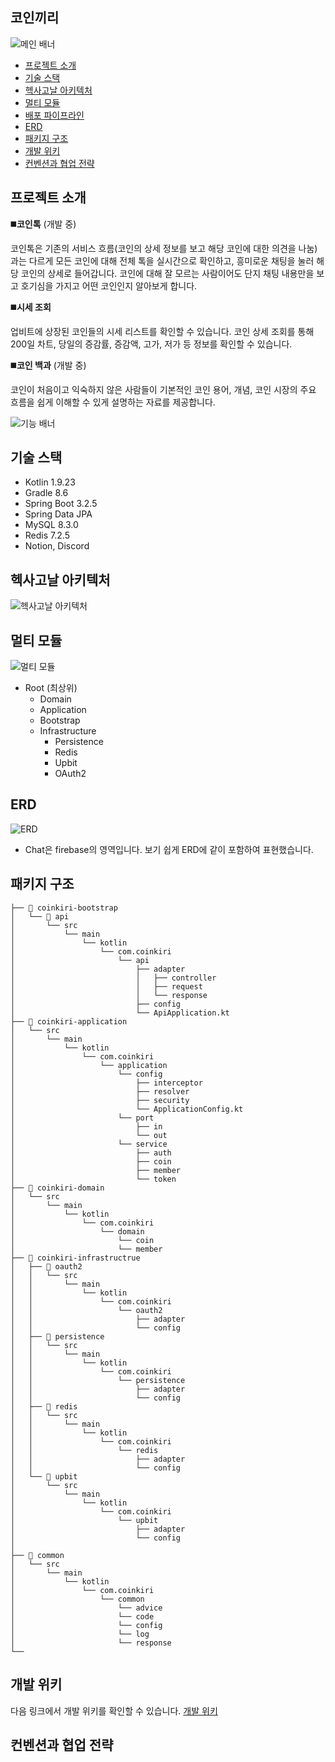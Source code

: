 ## 코인끼리

![메인 배너](https://github.com/user-attachments/assets/71ab5a04-3a47-4db0-a728-17722c3db1b9)

- [프로젝트 소개](#프로젝트-소개)
- [기술 스택](#기술-스택)
- [헥사고날 아키텍처](#헥사고날-아키텍처)
- [멀티 모듈](#멀티-모듈)
- [배포 파이프라인](#배포-파이프라인)
- [ERD](#erd)
- [패키지 구조](#패키지-구조)
- [개발 위키](#개발-위키)
- [컨벤션과 협업 전략](#컨벤션과-협업-전략)

## 프로젝트 소개

◼️**코인톡**
(개발 중)

코인톡은 기존의 서비스 흐름(코인의 상세 정보를 보고 해당 코인에 대한 의견을 나눔)과는 다르게 모든 코인에 대해 전체 톡을 실시간으로 확인하고, 흥미로운 채팅을 눌러 해당 코인의 상세로 들어갑니다.
코인에 대해 잘 모르는 사람이어도 단지 채팅 내용만을 보고 호기심을 가지고 어떤 코인인지 알아보게 합니다.

◼️**시세 조회**

업비트에 상장된 코인들의 시세 리스트를 확인할 수 있습니다. 코인 상세 조회를 통해 200일 차트, 당일의 증감률, 증감액, 고가, 저가 등 정보를 확인할 수 있습니다.

◼️**코인 백과**
(개발 중)

코인이 처음이고 익숙하지 않은 사람들이 기본적인 코인 용어, 개념, 코인 시장의 주요 흐름을 쉽게 이해할 수 있게 설명하는 자료를 제공합니다.

![기능 배너](https://github.com/user-attachments/assets/f06c8d45-99e0-4973-a5c6-d999fdaa931b)

## 기술 스택

- Kotlin 1.9.23
- Gradle 8.6
- Spring Boot 3.2.5
- Spring Data JPA
- MySQL 8.3.0
- Redis 7.2.5
- Notion, Discord

## 헥사고날 아키텍처

![헥사고날 아키텍처](https://github.com/user-attachments/assets/19825ae3-bbda-4a59-abe5-8e8b7040062b)

## 멀티 모듈

![멀티 모듈](https://github.com/user-attachments/assets/8a9c5a46-19fd-4451-b0f1-4e454218dbc2)

- Root (최상위)
    - Domain
    - Application
    - Bootstrap
    - Infrastructure
        - Persistence
        - Redis
        - Upbit
        - OAuth2

## ERD

![ERD](https://github.com/user-attachments/assets/33a0f7e4-941f-4b9e-8817-8931a55857eb)

- Chat은 firebase의 영역입니다. 보기 쉽게 ERD에 같이 포함하여 표현했습니다.

## 패키지 구조

```
├── 📁 coinkiri-bootstrap
│   └── 📁 api
│       └── src
│           └── main
│               └── kotlin
│                   └── com.coinkiri
│                       └── api
│                           ├── adapter
│                           │   ├── controller
│                           │   ├── request
│                           │   └── response
│                           ├── config
│                           └── ApiApplication.kt
├── 📁 coinkiri-application
│   └── src
│       └── main
│           └── kotlin
│               └── com.coinkiri
│                   └── application
│                       └── config
│                           ├── interceptor
│                           ├── resolver
│                           ├── security
│                           └── ApplicationConfig.kt
│                       └── port
│                           ├── in
│                           └── out
│                       └── service
│                           ├── auth
│                           ├── coin
│                           ├── member
│                           └── token
├── 📁 coinkiri-domain
│   └── src
│       └── main
│           └── kotlin
│               └── com.coinkiri
│                   └── domain
│                       └── coin
│                       └── member
├── 📁 coinkiri-infrastructrue
│   ├── 📁 oauth2
│   │   └── src
│   │       └── main
│   │           └── kotlin
│   │               └── com.coinkiri
│   │                   └── oauth2
│   │                       ├── adapter
│   │                       └── config
│   ├── 📁 persistence
│   │   └── src
│   │       └── main
│   │           └── kotlin
│   │               └── com.coinkiri
│   │                   └── persistence
│   │                       ├── adapter
│   │                       └── config
│   ├── 📁 redis
│   │   └── src
│   │       └── main
│   │           └── kotlin
│   │               └── com.coinkiri
│   │                   └── redis
│   │                       ├── adapter
│   │                       └── config
│   └── 📁 upbit
│       └── src
│           └── main
│               └── kotlin
│                   └── com.coinkiri
│                       └── upbit
│                           ├── adapter
│                           └── config
│
├── 📁 common
│   └── src
│       └── main
│           └── kotlin
│               └── com.coinkiri
│                   └── common
│                       └── advice
│                       └── code
│                       └── config
│                       └── log
│                       └── response
└──
```

## 개발 위키

다음 링크에서 개발 위키를 확인할 수 있습니다.
[개발 위키](https://abalone-shake-786.notion.site/fb0dc47690a74b3093834013dd086a6c?v=c1f7d935b9994602abe64d4033a5bde6&pvs=74)

## 컨벤션과 협업 전략

